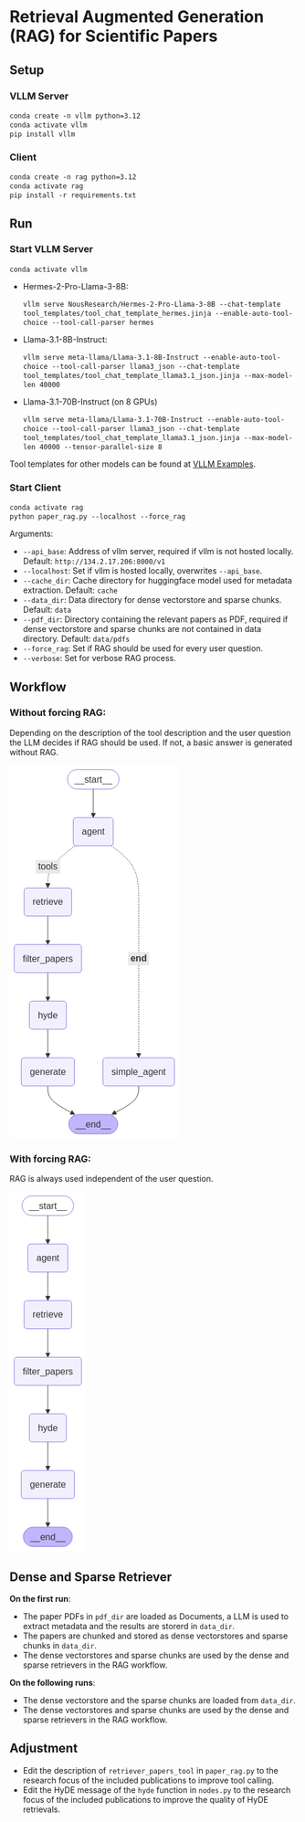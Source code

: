 # Retrieval Augmented Generation (RAG) for Scientific Papers

## Setup
### VLLM Server
```
conda create -n vllm python=3.12
conda activate vllm
pip install vllm
```

### Client 
```
conda create -n rag python=3.12
conda activate rag
pip install -r requirements.txt
```

## Run
### Start VLLM Server

```
conda activate vllm
```
- Hermes-2-Pro-Llama-3-8B:  
    ```
    vllm serve NousResearch/Hermes-2-Pro-Llama-3-8B --chat-template tool_templates/tool_chat_template_hermes.jinja --enable-auto-tool-choice --tool-call-parser hermes
    ```
- Llama-3.1-8B-Instruct:
    ```
    vllm serve meta-llama/Llama-3.1-8B-Instruct --enable-auto-tool-choice --tool-call-parser llama3_json --chat-template tool_templates/tool_chat_template_llama3.1_json.jinja --max-model-len 40000
    ```
- Llama-3.1-70B-Instruct (on 8 GPUs)
    ```
    vllm serve meta-llama/Llama-3.1-70B-Instruct --enable-auto-tool-choice --tool-call-parser llama3_json --chat-template tool_templates/tool_chat_template_llama3.1_json.jinja --max-model-len 40000 --tensor-parallel-size 8
    ```

Tool templates for other models can be found at [VLLM Examples](https://github.com/vllm-project/vllm/tree/main/examples).

### Start Client
```
conda activate rag
python paper_rag.py --localhost --force_rag 
```
Arguments:
- `--api_base`: Address of vllm server, required if vllm is not hosted locally. Default: `http://134.2.17.206:8000/v1`
- `--localhost`: Set if vllm is hosted locally, overwrites `--api_base`.
- `--cache_dir`: Cache directory for huggingface model used for metadata extraction. Default: `cache`
- `--data_dir`: Data directory for dense vectorstore and sparse chunks. Default: `data`
- `--pdf_dir`: Directory containing the relevant papers as PDF, required if dense vectorstore and sparse chunks are not contained in data directory. Default: `data/pdfs`
- `--force_rag`: Set if RAG should be used for every user question.
- `--verbose`: Set for verbose RAG process.

## Workflow
### Without forcing RAG:
Depending on the description of the tool description and the user question the LLM decides if RAG should be used. If not, a basic answer is generated without RAG.

![RAG Choice Workflow](imgs/graph_rag_choice.png)

### With forcing RAG:
RAG is always used independent of the user question.

![Force RAG Workflow](imgs/graph_force_rag.png)

## Dense and Sparse Retriever
**On the first run**:
- The paper PDFs in `pdf_dir` are loaded as Documents, a LLM is used to extract metadata and the results are storerd in `data_dir`. 
- The papers are chunked and stored as dense vectorstores and sparse chunks in `data_dir`. 
- The dense vectorstores and sparse chunks are used by the dense and sparse retrievers in the RAG workflow.

**On the following runs**:
- The dense vectorstore and the sparse chunks are loaded from `data_dir`.
- The dense vectorstores and sparse chunks are used by the dense and sparse retrievers in the RAG workflow.


## Adjustment
- Edit the description of `retriever_papers_tool` in `paper_rag.py` to the research focus of the included publications to improve tool calling.
- Edit the HyDE message of the `hyde` function in `nodes.py` to the research focus of the included publications to improve the quality of HyDE retrievals.
